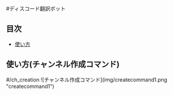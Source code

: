 #ディスコード翻訳ボット

## 目次
- [使い方](#usage)

<h2 id="usage">使い方(チャンネル作成コマンド)</h2>
#/ch_creation
![チャンネル作成コマンド](img/createcommand1.png "createcommand1")

